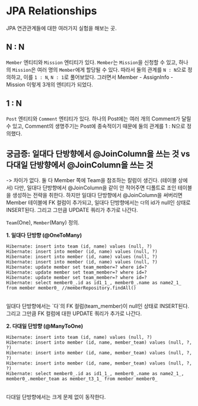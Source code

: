 # JPA Relationships

JPA 연관관계들에 대한 여러가지 실험을 해보는 곳.
<br/>
## N : N
`Member` 엔티티와 `Mission` 엔티티가 있다.
`Member`는 `Mission`을 신청할 수 있고, 하나의 `Mission`은 여러 명의 `Member`에게 할당될 수 있다.
따라서 둘의 관계를 `N : N`으로 정의하고, 이를 `1 : N`, `N : 1`로 풀어보았다.
그러면서 Member - AssignInfo - Mission 이렇게 3개의 엔티티가 되었다.

## 1 : N
`Post` 엔티티와 `Comment` 엔티티가 있다.
하나의 Post에는 여러 개의 Comment가 달릴 수 있고, Comment의 생명주기는 Post에 종속적이기 때문에 
둘의 관계를 1 : N으로 정의했다.


## 궁금증: 일대다 단방향에서 @JoinColumn을 쓰는 것 vs 다대일 단방향에서 @JoinColumn을 쓰는 것
-> 차이가 없다. 둘 다 Member 쪽에 Team을 참조하는 칼럼이 생긴다. (테이블 상에서)
다만, 일대다 단방향에서 @JoinColumn을 같이 안 적어주면 디폴트로 조인 테이블을 생성하는 전략을 취한다.
하지만 일대다 단방향에서 @JoinColumn을 써버리면 Member 테이블에 FK 컬럼이 추가되고,
일대다 단방향에서는 `다`의 id가 null인 상태로 INSERT된다. 그리고 그만큼 UPDATE 쿼리가 추가로 나간다.

`Team`(One), `Member`(Many) 정의.

**1. 일대다 단방향 (@OneToMany)**
```
Hibernate: insert into team (id, name) values (null, ?)
Hibernate: insert into member (id, name) values (null, ?)
Hibernate: insert into member (id, name) values (null, ?)
Hibernate: insert into member (id, name) values (null, ?)
Hibernate: update member set team_member=? where id=?
Hibernate: update member set team_member=? where id=?
Hibernate: update member set team_member=? where id=?
Hibernate: select member0_.id as id1_1_, member0_.name as name2_1_ from member member0_ //memberRepository.findAll()
```
<br/>
일대다 단방향에서는 `다`의 FK 컬럼(team_member)이 null인 상태로 INSERT된다. 그리고 그만큼 FK 컬럼에 대한 UPDATE 쿼리가 추가로 나간다.


**2. 다대일 단방향 (@ManyToOne)**
```
Hibernate: insert into team (id, name) values (null, ?)
Hibernate: insert into member (id, name, member_team) values (null, ?, ?)
Hibernate: insert into member (id, name, member_team) values (null, ?, ?)
Hibernate: insert into member (id, name, member_team) values (null, ?, ?)
Hibernate: select member0_.id as id1_1_, member0_.name as name2_1_, member0_.member_team as member_t3_1_ from member member0_
```

<br/>
다대일 단방향에서는 크게 문제 없이 동작한다.